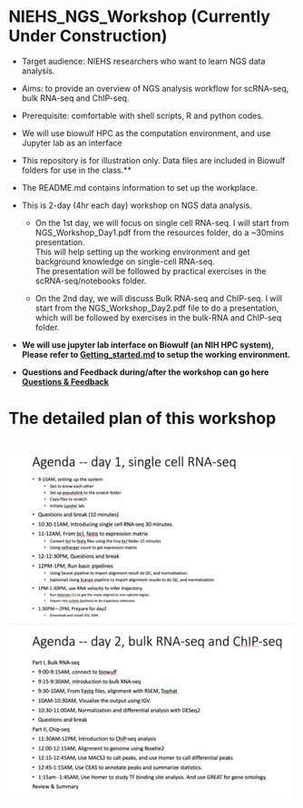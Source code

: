 # NIEHS_NGS_Workshop (Currently Under Construction)<br>
* Target audience: NIEHS researchers who want to learn NGS data analysis.
* Aims: to provide an overview of NGS analysis workflow for scRNA-seq, bulk RNA-seq and ChIP-seq. <br>
* Prerequisite: comfortable with shell scripts, R and python codes.  
* We will use biowulf HPC as the computation environment, and use Jupyter lab as an interface  <br>
* This repository is for illustration only. Data files are included in Biowulf folders for use in the class.**<br>
* The README.md contains information to set up the workplace. <br>
* This is 2-day (4hr each day) workshop on NGS data analysis.<br> 

   * On the 1st day, we will focus on single cell RNA-seq. I will start from NGS_Workshop_Day1.pdf from the resources folder, do a ~30mins presentation.<br>
This will help setting up the working environment and get background knowledge on single-cell RNA-seq. <br>
The presentation will be followed by practical exercises in the scRNA-seq/notebooks folder.<br>
 
   * On the 2nd day, we will discuss Bulk RNA-seq and ChIP-seq. I will start from the NGS_Workshop_Day2.pdf file to do a presentation, which will be followed by exercises in the bulk-RNA and ChIP-seq folder. 

* **We will use jupyter lab interface on Biowulf (an NIH HPC system), Please refer to [Getting_started.md](./Getting_started.md) to setup the working environment.**
* **Questions and Feedback during/after the workshop can go here [Questions & Feedback](https://docs.google.com/document/d/1LcRZF0wMfYkhl3icrB5phSL8zYxIAA6G3wmS3S-iT2s/edit?usp=sharing)**

# The detailed plan of this workshop
<br>
<img src="resources/day1_agenda.png">
<br>
<img src="resources/day2_agenda.png">
